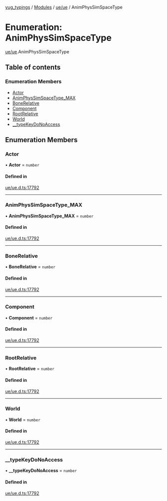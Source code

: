 [yug_typings](../README.md) / [Modules](../modules.md) / [ue/ue](../modules/ue_ue.md) / AnimPhysSimSpaceType

# Enumeration: AnimPhysSimSpaceType

[ue/ue](../modules/ue_ue.md).AnimPhysSimSpaceType

## Table of contents

### Enumeration Members

- [Actor](ue_ue.AnimPhysSimSpaceType.md#actor)
- [AnimPhysSimSpaceType\_MAX](ue_ue.AnimPhysSimSpaceType.md#animphyssimspacetype_max)
- [BoneRelative](ue_ue.AnimPhysSimSpaceType.md#bonerelative)
- [Component](ue_ue.AnimPhysSimSpaceType.md#component)
- [RootRelative](ue_ue.AnimPhysSimSpaceType.md#rootrelative)
- [World](ue_ue.AnimPhysSimSpaceType.md#world)
- [\_\_typeKeyDoNoAccess](ue_ue.AnimPhysSimSpaceType.md#__typekeydonoaccess)

## Enumeration Members

### Actor

• **Actor** = `number`

#### Defined in

[ue/ue.d.ts:17792](https://github.com/YugMetaverse/yug_typings/blob/25cad34/ue/ue.d.ts#L17792)

___

### AnimPhysSimSpaceType\_MAX

• **AnimPhysSimSpaceType\_MAX** = `number`

#### Defined in

[ue/ue.d.ts:17792](https://github.com/YugMetaverse/yug_typings/blob/25cad34/ue/ue.d.ts#L17792)

___

### BoneRelative

• **BoneRelative** = `number`

#### Defined in

[ue/ue.d.ts:17792](https://github.com/YugMetaverse/yug_typings/blob/25cad34/ue/ue.d.ts#L17792)

___

### Component

• **Component** = `number`

#### Defined in

[ue/ue.d.ts:17792](https://github.com/YugMetaverse/yug_typings/blob/25cad34/ue/ue.d.ts#L17792)

___

### RootRelative

• **RootRelative** = `number`

#### Defined in

[ue/ue.d.ts:17792](https://github.com/YugMetaverse/yug_typings/blob/25cad34/ue/ue.d.ts#L17792)

___

### World

• **World** = `number`

#### Defined in

[ue/ue.d.ts:17792](https://github.com/YugMetaverse/yug_typings/blob/25cad34/ue/ue.d.ts#L17792)

___

### \_\_typeKeyDoNoAccess

• **\_\_typeKeyDoNoAccess** = `number`

#### Defined in

[ue/ue.d.ts:17792](https://github.com/YugMetaverse/yug_typings/blob/25cad34/ue/ue.d.ts#L17792)
